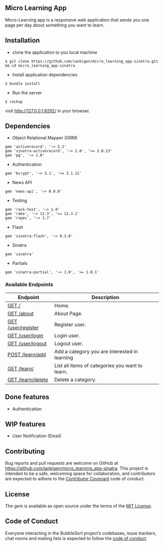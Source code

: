 ## Micro Learning App

Micro-Learning app is a responsive web application that sends you one page per day about something you want to learn.

## Installation

- clone the application to you local machine

```
$ git clone https://github.com/iankigen/micro_learning_app-sinatra.git && cd micro_learning_app-sinatra
```

- Install application dependencies
```
$ bundle install
```

- Run the server
```
$ rackup
```

visit http://127.0.0.1:9292/ in your browser.


## Dependencies
- Object Relational Mapper (ORM)
```
gem 'activerecord', '~> 5.2'
gem 'sinatra-activerecord', '~> 2.0', '>= 2.0.13'
gem 'pg', '~> 1.0'
```
- Authentication
```
gem 'bcrypt', '~> 3.1', '>= 3.1.12'
```
- News API
```
gem 'news-api', '~> 0.0.0'
```
- Testing
```
gem 'rack-test', '~> 1.0'
gem 'rake', '~> 12.3', '>= 12.3.1'
gem 'rspec', '~> 3.7'
```
- Flash
```
gem 'sinatra-flash', '~> 0.3.0'
```
- Sinatra
```
gem 'sinatra'
```
- Partials
```
gem 'sinatra-partial', '~> 1.0', '>= 1.0.1'
```

### Available Endpoints

| Endpoint | Description |
| ---- | --------------- |
| [GET /](#) | Home. |
| [GET /about](#) | About Page. |
| [GET /user/register](#) |  Register user.  |
| [GET /user/login](#) | Login user. |
| [GET /user/logout](#) | Logout user. |
| [POST /learn/add](#) | Add a category you are interested in learning |
| [GET /learn/](#) | List all items of categories you want to learn. |
| [GET /learn/delete](#) | Delete a category. |

## Done features

- Authentication 

## WIP features

- User Notification (Email)

## Contributing

Bug reports and pull requests are welcome on GitHub at https://github.com/iankigen/micro_learning_app-sinatra. This project is intended to be a safe, welcoming space for collaboration, and contributors are expected to adhere to the [Contributor Covenant](http://contributor-covenant.org) code of conduct.

## License

The gem is available as open source under the terms of the [MIT License](https://opensource.org/licenses/MIT).

## Code of Conduct

Everyone interacting in the BubbleSort project’s codebases, issue trackers, chat rooms and mailing lists is expected to follow the [code of conduct](https://github.com/[USERNAME]/bubble_sort/blob/master/CODE_OF_CONDUCT.md).
